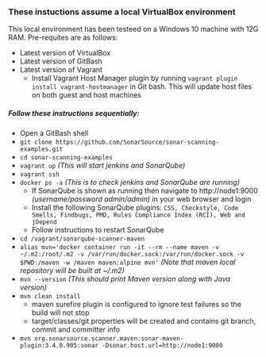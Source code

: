### These instuctions assume a local VirtualBox environment
This local environment has been testeed on a Windows 10 machine with 12G RAM. Pre-requites are as follows:
- Latest version of VirtualBox
- Latest version of GitBash
- Latest version of Vagrant
  - Install Vagrant Host Manager plugin by running `vagrant plugin install vagrant-hostmanager` in Git bash. This will update host files on both guest and host machines

##### Follow these instructions sequentially:
- Open a GitBash shell
- `git clone https://github.com/SonarSource/sonar-scanning-examples.git`
- `cd sonar-scanning-examples`
- `vagrant up` _(This will start jenkins and SonarQube)_
- `vagrant ssh`
- `docker ps -a` _(This is to check jenkins and SonarQube are running)_
  - If SonarQube is shown as running then navigate to http://node1:9000 _(username/password admin/admin)_ in your web browser and login
  - Install the following SonarQube plugins: `CSS, Checkstyle, Code Smells, Findbugs, PMD, Rules Compliance Index (RCI), Web and jDepend`
  - Follow instructions to restart SonarQube
- `cd /vagrant/sonarqube-scanner-maven`
- `alias mvn='docker container run -it --rm --name maven -v ~/.m2:/root/.m2 -v /var/run/docker.sock:/var/run/docker.sock -v $PWD:/maven -w /maven maven:alpine mvn'` _(Note that maven local repository will be built at ~/.m2)_
- `mvn --version` _(This should print Maven version along with Java version)_
- `mvn clean install`
  - maven surefire plugin is configured to ignore test failures so the build will not stop
  - target/classes/git.properties will be created and contains git branch, commit and committer info
- `mvn org.sonarsource.scanner.maven:sonar-maven-plugin:3.4.0.905:sonar -Dsonar.host.url=http://node1:9000`
